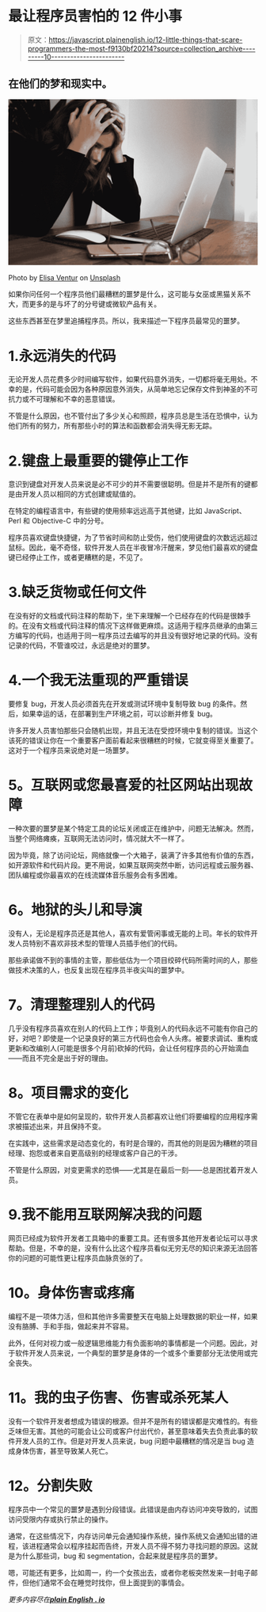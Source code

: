 # 最让程序员害怕的 12 件小事

> 原文：<https://javascript.plainenglish.io/12-little-things-that-scare-programmers-the-most-f9130bf20214?source=collection_archive---------10----------------------->

## 在他们的梦和现实中。

![](img/289e7ea54420cbf3473a90ab555e1dde.png)

Photo by [Elisa Ventur](https://unsplash.com/@elisa_ventur?utm_source=medium&utm_medium=referral) on [Unsplash](https://unsplash.com?utm_source=medium&utm_medium=referral)

如果你问任何一个程序员他们最糟糕的噩梦是什么，这可能与女巫或黑猫关系不大，而更多的是与坏了的分号键或微软产品有关。

这些东西甚至在梦里追捕程序员。所以，我来描述一下程序员最常见的噩梦。

# 1.永远消失的代码

无论开发人员花费多少时间编写软件，如果代码意外消失，一切都将毫无用处。不幸的是，代码可能会因为各种原因意外消失，从简单地忘记保存文件到神圣的不可抗力或不可理解和不幸的恶意错误。

不管是什么原因，也不管付出了多少关心和照顾，程序员总是生活在恐惧中，认为他们所有的努力，所有那些小时的算法和函数都会消失得无影无踪。

# 2.键盘上最重要的键停止工作

意识到键盘对开发人员来说是必不可少的并不需要很聪明。但是并不是所有的键都是由开发人员以相同的方式创建或赋值的。

在特定的编程语言中，有些键的使用频率远远高于其他键，比如 JavaScript、Perl 和 Objective-C 中的分号。

程序员喜欢键盘快捷键，为了节省时间和防止受伤，他们使用键盘的次数远远超过鼠标。因此，毫不奇怪，软件开发人员在半夜冒冷汗醒来，梦见他们最喜欢的键盘键已经停止工作，或者更糟糕的是，不见了。

# 3.缺乏货物或任何文件

在没有好的文档或代码注释的帮助下，坐下来理解一个已经存在的代码是很棘手的。在没有文档或代码注释的情况下这样做更麻烦。这适用于程序员继承的由第三方编写的代码，也适用于同一程序员过去编写的并且没有很好地记录的代码。没有记录的代码，不管谁咬过，永远是绝对的噩梦。

# 4.一个我无法重现的严重错误

要修复 bug，开发人员必须首先在开发或测试环境中复制导致 bug 的条件。然后，如果幸运的话，在部署到生产环境之前，可以诊断并修复 bug。

许多开发人员害怕那些只会随机出现，并且无法在受控环境中复制的错误。当这个该死的错误让你在一个重要客户面前看起来很糟糕的时候，它就变得至关重要了。这对于一个程序员来说绝对是一场噩梦。

# **5。互联网或您最喜爱的社区网站出现故障**

一种次要的噩梦是某个特定工具的论坛关闭或正在维护中，问题无法解决。然而，当整个网络瘫痪，互联网无法访问时，情况就大不一样了。

因为毕竟，除了访问论坛，网络就像一个大箱子，装满了许多其他有价值的东西，如开源软件和代码片段。更不用说，如果互联网突然中断，访问远程或云服务器、团队编程或你最喜欢的在线流媒体音乐服务会有多困难。

# **6。地狱的头儿和导演**

没有人，无论是程序员还是其他人，喜欢有爱管闲事或无能的上司。年长的软件开发人员特别不喜欢非技术型的管理人员插手他们的代码。

那些承诺做不到的事情的主管，那些低估为一个项目绞碎代码所需时间的人，那些做技术决策的人，也反复出现在程序员半夜尖叫的噩梦中。

# **7。清理整理别人的代码**

几乎没有程序员喜欢在别人的代码上工作；毕竟别人的代码永远不可能有你自己的好，对吧？即使是一个记录良好的第三方代码也会令人头疼。被要求调试、重构或更新和改编别人(可能是很多个月前)砍掉的代码，会让任何程序员的心开始滴血——而且不完全是出于好的理由。

# **8。项目需求的变化**

不管它在表单中是如何呈现的，软件开发人员都喜欢让他们将要编程的应用程序需求被描述出来，并且保持不变。

在实践中，这些需求是动态变化的，有时是合理的，而其他的则是因为糟糕的项目经理、抱怨或者来自更高级别的经理或客户自己的干涉。

不管是什么原因，对变更需求的恐惧——尤其是在最后一刻——总是困扰着开发人员。

# 9.我不能用互联网解决我的问题

网页已经成为软件开发者工具箱中的重要工具。还有很多其他开发者论坛可以寻求帮助。但是，不幸的是，没有什么比这个程序员看似无穷无尽的知识来源无法回答你的问题的可能性更让程序员血脉贲张的了。

# 10。身体伤害或疼痛

编程不是一项体力活，但和其他许多需要整天在电脑上处理数据的职业一样，如果没有胳膊、手和手指，做起来并不容易。

此外，任何对视力或一般逻辑思维能力有负面影响的事情都是一个问题。因此，对于软件开发人员来说，一个典型的噩梦是身体的一个或多个重要部分无法使用或完全丧失。

# **11。我的虫子伤害、伤害或杀死某人**

没有一个软件开发者想成为错误的根源。但并不是所有的错误都是灾难性的。有些乏味但无害。其他的可能会让公司或客户付出代价，甚至意味着失去负责此事的软件开发人员的工作。但是对开发人员来说，bug 问题中最糟糕的情况是当 bug 造成身体伤害，甚至导致某人死亡。

# **12。分割失败**

程序员中一个常见的噩梦是遇到分段错误。此错误是由内存访问冲突导致的，试图访问受限内存或执行禁止的操作。

通常，在这些情况下，内存访问单元会通知操作系统，操作系统又会通知出错的进程，该进程通常会以程序挂起而告终，开发人员不得不努力寻找问题的原因。这就是为什么那些词，bug 和 segmentation，合起来就是程序员的噩梦。

嗯，可能还有更多，比如周一，约一个女孩出去，或者你老板突然发来一封电子邮件，但他们通常不会在睡觉时找你，但上面提到的事情会。

*更多内容尽在*[***plain English . io***](http://plainenglish.io/)